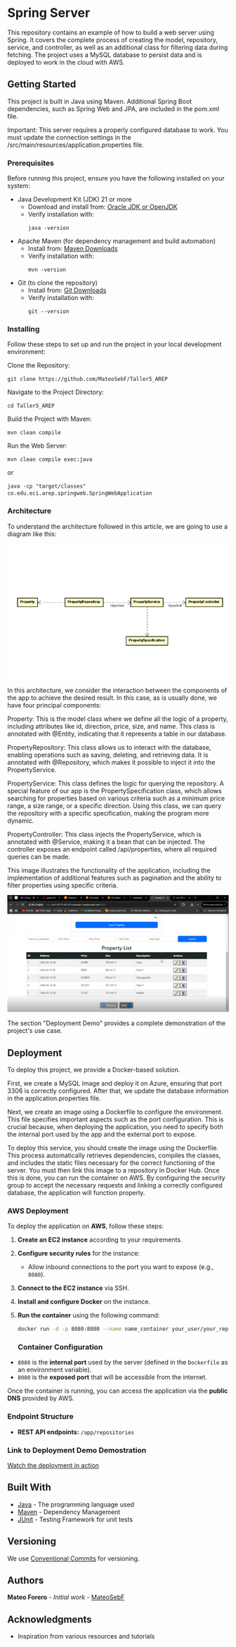 # Spring Server

This repository contains an example of how to build a web server using Spring. It covers the complete process of creating the model, repository, service, and controller, as well as an additional class for filtering data during fetching. The project uses a MySQL database to persist data and is deployed to work in the cloud with AWS.

## Getting Started

This project is built in Java using Maven. Additional Spring Boot dependencies, such as Spring Web and JPA, are included in the pom.xml file.

Important: This server requires a properly configured database to work. You must update the connection settings in the /src/main/resources/application.properties file.

### Prerequisites

Before running this project, ensure you have the following installed on your system:

* Java Development Kit (JDK) 21 or more
    * Download and install from: [Oracle JDK or OpenJDK](https://www.oracle.com/co/java/technologies/downloads/)
    * Verify installation with:
        ```
        java -version
        ```
* Apache Maven (for dependency management and build automation)
    * Install from: [Maven Downloads](https://maven.apache.org/download.cgi#Installation)
    * Verify installation with:
        ```
        mvn -version
        ```
* Git (to clone the repository)
    * Install from: [Git Downloads](https://git-scm.com/downloads)
    * Verify installation with:
        ```
        git --version
        ```

### Installing

Follow these steps to set up and run the project in your local development environment:

Clone the Repository:

```
git clone https://github.com/MateoSebF/Taller5_AREP

```

Navigate to the Project Directory:

```
cd Taller5_AREP
```

Build the Project with Maven:

```
mvn clean compile
```

Run the Web Server:

```
mvn clean compile exec:java
```
or
```
java -cp "target/classes" co.edu.eci.arep.springweb.SpringWebApplication
```

### Architecture
To understand the architecture followed in this article, we are going to use a diagram like this:

![Class Diagram](images/Class_Diagram.png)

In this architecture, we consider the interaction between the components of the app to achieve the desired result. In this case, as is usually done, we have four principal components:

Property: This is the model class where we define all the logic of a property, including attributes like id, direction, price, size, and name. This class is annotated with @Entity, indicating that it represents a table in our database.

PropertyRepository: This class allows us to interact with the database, enabling operations such as saving, deleting, and retrieving data. It is annotated with @Repository, which makes it possible to inject it into the PropertyService.

PropertyService: This class defines the logic for querying the repository. A special feature of our app is the PropertySpecification class, which allows searching for properties based on various criteria such as a minimum price range, a size range, or a specific direction. Using this class, we can query the repository with a specific specification, making the program more dynamic.

PropertyController: This class injects the PropertyService, which is annotated with @Service, making it a bean that can be injected. The controller exposes an endpoint called /api/properties, where all required queries can be made.

This image illustrates the functionality of the application, including the implementation of additional features such as pagination and the ability to filter properties using specific criteria. 

![Example of working](/images/Example_of_working.png)

The section "Deployment Demo" provides a complete demonstration of the project's use case.

## Deployment  


To deploy this project, we provide a Docker-based solution.

First, we create a MySQL image and deploy it on Azure, ensuring that port 3306 is correctly configured. After that, we update the database information in the application.properties file.

Next, we create an image using a Dockerfile to configure the environment. This file specifies important aspects such as the port configuration. This is crucial because, when deploying the application, you need to specify both the internal port used by the app and the external port to expose.

To deploy this service, you should create the image using the Dockerfile. This process automatically retrieves dependencies, compiles the classes, and includes the static files necessary for the correct functioning of the server. You must then link this image to a repository in Docker Hub. Once this is done, you can run the container on AWS. By configuring the security group to accept the necessary requests and linking a correctly configured database, the application will function properly.

### AWS Deployment  

To deploy the application on **AWS**, follow these steps:  

1. **Create an EC2 instance** according to your requirements.  
2. **Configure security rules** for the instance:  
   - Allow inbound connections to the port you want to expose (e.g., `8080`).  
3. **Connect to the EC2 instance** via SSH.  
4. **Install and configure Docker** on the instance.  
5. **Run the container** using the following command:  

   ```sh
   docker run -d -p 8080:8080 --name name_container your_user/your_repo 
   ```
    ### Container Configuration  

- `8080` is the **internal port** used by the server (defined in the `Dockerfile` as an environment variable).  
- `8080` is the **exposed port** that will be accessible from the internet.  

Once the container is running, you can access the application via the **public DNS** provided by AWS.  

### Endpoint Structure  

- **REST API endpoints:** `/app/repositories`   

### Link to Deployment Demo Demostration 

[Watch the deployment in action](https://pruebacorreoescuelaingeduco.sharepoint.com/sites/Reco842/Shared%20Documents/General/Recordings/Reuni%C3%B3n%20en%20_General_-20250305_170626-Grabaci%C3%B3n%20de%20la%20reuni%C3%B3n.mp4?web=1&referrer=Teams.TEAMS-WEB&referrerScenario=MeetingChicletGetLink.view)  


## Built With

* [Java](https://www.oracle.com/co/java/technologies/downloads/) - The programming language used
* [Maven](https://maven.apache.org/) - Dependency Management
* [JUnit](https://junit.org/junit5/) - Testing Framework for unit tests

## Versioning

We use [Conventional Commits](https://www.conventionalcommits.org/en/v1.0.0/) for versioning.  

## Authors

**Mateo Forero** - *Initial work* - [MateoSebF](https://github.com/MateoSebF)

## Acknowledgments

* Inspiration from various resources and tutorials